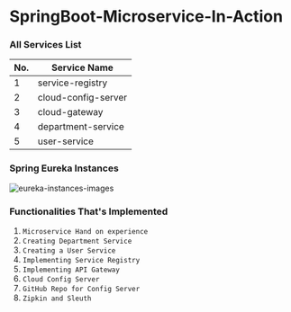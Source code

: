 # SpringBoot-Microservice-In-Action

### All Services List

| No. | Service Name |
| --- | --------- |
|1|service-registry|
|2|cloud-config-server|
|3|cloud-gateway|
|4|department-service|
|5|user-service|

### Spring Eureka Instances

![eureka-instances-images](http://url/to/img.png)


### Functionalities That's Implemented

1. `Microservice Hand on experience`
2. `Creating Department Service`
3. `Creating a User Service`
4. `Implementing Service Registry`
5. `Implementing API Gateway`
6. `Cloud Config Server`
7. `GitHub Repo for Config Server`
8. `Zipkin and Sleuth`